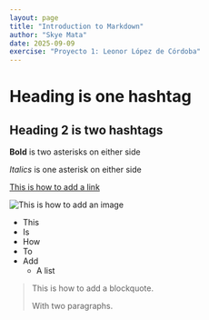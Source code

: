 ```yaml
---
layout: page
title: "Introduction to Markdown"
author: "Skye Mata"
date: 2025-09-09
exercise: "Proyecto 1: Leonor López de Córdoba"
---
```


# Heading is one hashtag

## Heading 2 is two hashtags

**Bold** is two asterisks on either side

*Italics* is one asterisk on either side

[This is how to add a link](https://www.google.com/)

![This is how to add an image](https://www.petlandflorida.com/wp-content/uploads/2022/04/shutterstock_1290320698-1-scaled.jpg)

- This
- Is
- How
- To
- Add
  - A list

>This is how to add a blockquote.
>
>With two paragraphs. 
